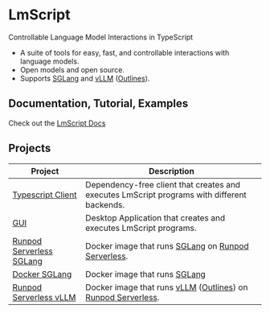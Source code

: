 # LmScript

Controllable Language Model Interactions in TypeScript

- A suite of tools for easy, fast, and controllable interactions with language models.
- Open models and open source.
- Supports [SGLang](https://github.com/sgl-project/sglang/) and
  [vLLM](https://github.com/vllm-project/vllm)
  ([Outlines](https://github.com/outlines-dev/outlines)).

## Documentation, Tutorial, Examples

Check out the [LmScript Docs](https://lucasavila00.github.io/LmScript/)

## Projects

| Project                                                                                                        | Description                                                                                                                                                                              |
| -------------------------------------------------------------------------------------------------------------- | ---------------------------------------------------------------------------------------------------------------------------------------------------------------------------------------- |
| [Typescript Client](https://github.com/lucasavila00/LmScript/tree/main/packages/client)                        | Dependency-free client that creates and executes LmScript programs with different backends.                                                                                              |
| [GUI](https://github.com/lucasavila00/LmScript/tree/main/apps/egui)                                            | Desktop Application that creates and executes LmScript programs.                                                                                                                         |
| [Runpod Serverless SGLang](https://github.com/lucasavila00/LmScript/tree/main/docker/runpod-serverless-sglang) | Docker image that runs [SGLang](https://github.com/sgl-project/sglang/) on [Runpod Serverless](https://www.runpod.io/serverless-gpu).                                                    |
| [Docker SGLang](https://github.com/lucasavila00/LmScript/tree/main/docker/sglang)                              | Docker image that runs [SGLang](https://github.com/sgl-project/sglang/)                                                                                                                  |
| [Runpod Serverless vLLM](https://github.com/lucasavila00/LmScript/tree/main/docker/runpod-serverless-vllm)     | Docker image that runs [vLLM](https://github.com/vllm-project/vllm) ([Outlines](https://github.com/outlines-dev/outlines)) on [Runpod Serverless](https://www.runpod.io/serverless-gpu). |
